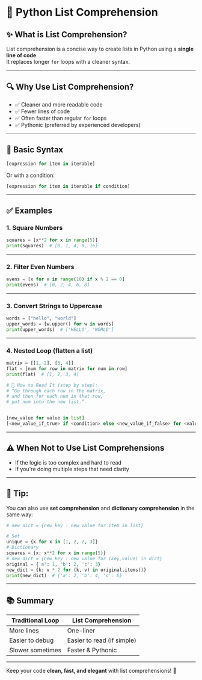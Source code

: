 
# 📘 Python List Comprehension

## ✨ What is List Comprehension?

List comprehension is a concise way to create lists in Python using a **single line of code**.  
It replaces longer `for` loops with a cleaner syntax.

---

## 🔍 Why Use List Comprehension?

- ✅ Cleaner and more readable code
- ✅ Fewer lines of code
- ✅ Often faster than regular `for` loops
- ✅ Pythonic (preferred by experienced developers)

---

## 🧱 Basic Syntax

```python
[expression for item in iterable]
```

Or with a condition:

```python
[expression for item in iterable if condition]
```

---

## ✅ Examples

### 1. Square Numbers
```python
squares = [x**2 for x in range(5)]
print(squares)  # [0, 1, 4, 9, 16]
```

---

### 2. Filter Even Numbers
```python
evens = [x for x in range(10) if x % 2 == 0]
print(evens)  # [0, 2, 4, 6, 8]
```

---

### 3. Convert Strings to Uppercase
```python
words = ["hello", "world"]
upper_words = [w.upper() for w in words]
print(upper_words)  # ['HELLO', 'WORLD']
```

---

### 4. Nested Loop (flatten a list)
```python
matrix = [[1, 2], [3, 4]]
flat = [num for row in matrix for num in row]
print(flat)  # [1, 2, 3, 4]

# 🧵 How to Read It (step by step):
# “Go through each row in the matrix,
# and then for each num in that row,
# put num into the new list.”.


[new_value for value in list]
[<new_value_if_true> if <condition> else <new_value_if_false> for <value> in <list>]
```

---

## ⚠️ When **Not** to Use List Comprehensions

- If the logic is too complex and hard to read
- If you're doing multiple steps that need clarity

---

## 🧠 Tip:
You can also use **set comprehension** and **dictionary comprehension** in the same way:

```python
# new_dict = {new_key : new_value for item in list}

# Set
unique = {x for x in [1, 2, 2, 3]}
# Dictionary
squares = {x: x**2 for x in range(5)}
# new_dict = {new_key : new_value for (key,value) in dict}
original = {'a': 1, 'b': 2, 'c': 3}
new_dict = {k: v * 2 for (k, v) in original.items()}
print(new_dict)  # {'a': 2, 'b': 4, 'c': 6}
```

---

## 📚 Summary

| Traditional Loop | List Comprehension         |
|------------------|----------------------------|
| More lines       | One-liner                  |
| Easier to debug  | Easier to read (if simple) |
| Slower sometimes | Faster & Pythonic          |

---

Keep your code **clean, fast, and elegant** with list comprehensions! 🚀
